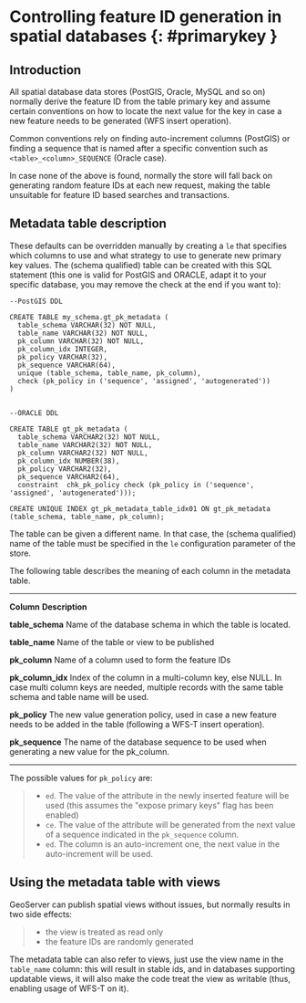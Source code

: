 # Controlling feature ID generation in spatial databases {: #primarykey }

## Introduction

All spatial database data stores (PostGIS, Oracle, MySQL and so on) normally derive the feature ID from the table primary key and assume certain conventions on how to locate the next value for the key in case a new feature needs to be generated (WFS insert operation).

Common conventions rely on finding auto-increment columns (PostGIS) or finding a sequence that is named after a specific convention such as `<table>_<column>_SEQUENCE` (Oracle case).

In case none of the above is found, normally the store will fall back on generating random feature IDs at each new request, making the table unsuitable for feature ID based searches and transactions.

## Metadata table description

These defaults can be overridden manually by creating a `le` that specifies which columns to use and what strategy to use to generate new primary key values. The (schema qualified) table can be created with this SQL statement (this one is valid for PostGIS and ORACLE, adapt it to your specific database, you may remove the check at the end if you want to):

    --PostGIS DDL

    CREATE TABLE my_schema.gt_pk_metadata (
      table_schema VARCHAR(32) NOT NULL,
      table_name VARCHAR(32) NOT NULL,
      pk_column VARCHAR(32) NOT NULL,
      pk_column_idx INTEGER,
      pk_policy VARCHAR(32),
      pk_sequence VARCHAR(64),
      unique (table_schema, table_name, pk_column),
      check (pk_policy in ('sequence', 'assigned', 'autogenerated'))
    )


    --ORACLE DDL

    CREATE TABLE gt_pk_metadata (
      table_schema VARCHAR2(32) NOT NULL,
      table_name VARCHAR2(32) NOT NULL,
      pk_column VARCHAR2(32) NOT NULL,
      pk_column_idx NUMBER(38),
      pk_policy VARCHAR2(32),
      pk_sequence VARCHAR2(64),
      constraint  chk_pk_policy check (pk_policy in ('sequence', 'assigned', 'autogenerated')));

    CREATE UNIQUE INDEX gt_pk_metadata_table_idx01 ON gt_pk_metadata (table_schema, table_name, pk_column);

The table can be given a different name. In that case, the (schema qualified) name of the table must be specified in the `le` configuration parameter of the store.

The following table describes the meaning of each column in the metadata table.

  ------------------- ----------------------------------------------------------------------------------------------------------------------------------------------------------------------
  **Column**          **Description**

  **table_schema**    Name of the database schema in which the table is located.

  **table_name**      Name of the table or view to be published

  **pk_column**       Name of a column used to form the feature IDs

  **pk_column_idx**   Index of the column in a multi-column key, else NULL. In case multi column keys are needed, multiple records with the same table schema and table name will be used.

  **pk_policy**       The new value generation policy, used in case a new feature needs to be added in the table (following a WFS-T insert operation).

  **pk_sequence**     The name of the database sequence to be used when generating a new value for the pk_column.
  ------------------- ----------------------------------------------------------------------------------------------------------------------------------------------------------------------

The possible values for `pk_policy` are:

> -   `ed`. The value of the attribute in the newly inserted feature will be used (this assumes the "expose primary keys" flag has been enabled)
> -   `ce`. The value of the attribute will be generated from the next value of a sequence indicated in the `pk_sequence` column.
> -   `ed`. The column is an auto-increment one, the next value in the auto-increment will be used.

## Using the metadata table with views

GeoServer can publish spatial views without issues, but normally results in two side effects:

> -   the view is treated as read only
> -   the feature IDs are randomly generated

The metadata table can also refer to views, just use the view name in the `table_name` column: this will result in stable ids, and in databases supporting updatable views, it will also make the code treat the view as writable (thus, enabling usage of WFS-T on it).
